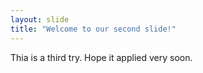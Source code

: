 ```yaml
---
layout: slide
title: "Welcome to our second slide!"
---
```

Thia is a third try.
Hope it applied very soon.
